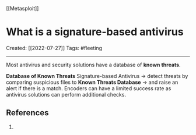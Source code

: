 [[Metasploit]]

# What is a signature-based antivirus
Created:  [[2022-07-27]]
Tags: #fleeting 

---
Most antivirus and security solutions have a database of **known threats**. 

**Database of Known Threats**
Signature-based Antivirus 
-> detect threats by comparing suspicious files to **Known Threats Database** 
-> and raise an alert if there is a match. 
Encoders can have a limited success rate as antivirus solutions can perform additional checks.












## References
1. 
